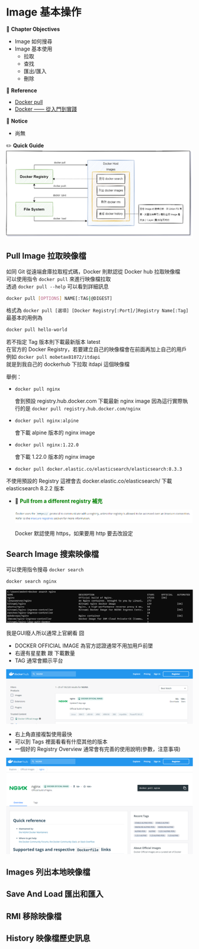 # Image 基本操作

:green_book: **Chapter Objectives**

* Image 如何搜尋
* Image 基本使用
  * 拉取
  * 查找
  * 匯出/匯入
  * 刪除

:blue_book: **Reference**

* [Docker pull](https://docs.docker.com/engine/reference/commandline/pull/)
* [Docker —— 從入門到實踐](https://github.com/philipz/docker_practice)

:closed_book:  **Notice**

* 尚無

:pencil2: **Quick Guide**  
![DockerimageGuide](../.vuepress/public/Image/ImageGuide.png)

## Pull Image 拉取映像檔

如同 Git 從遠端倉庫拉取程式碼，Docker 則默認從 Docker hub 拉取映像檔  
可以使用指令 `docker pull` 來進行映像檔拉取  
透過 `docker pull --help` 可以看到詳細訊息

```sh
docker pull [OPTIONS] NAME[:TAG|@DIGEST]
```

格式為 `docker pull [選項] [Docker Registry[:Port]/]Registry Name[:Tag]`  
最基本的用例為  

```sh
docker pull hello-world
```

若不指定 Tag 版本則下載最新版本 latest  
在官方的 Docker Registry，若要建立自己的映像檔會在前面再加上自己的用戶  
例如 `docker pull mobetax81072/itdapi`  
就是到我自己的 dockerhub 下拉取 itdapi 這個映像檔  

舉例：

* `docker pull nginx`

  會到預設 registry.hub.docker.com 下載最新 nginx image
  因為這行實際執行的是 `docker pull registry.hub.docker.com/nginx`

* `docker pull nginx:alpine`

  會下載 alpine 版本的 nginx image

* `docker pull nginx:1.22.0`

  會下載 1.22.0 版本的 nginx image

* `docker pull docker.elastic.co/elasticsearch/elasticsearch:8.3.3`

 不使用預設的 Registry 這裡會去 docker.elastic.co/elasticsearch/ 下載 elasticsearch 8.2.2 版本

* :notebook: <font color="008000">**Pull from a different registry 補充**</font>

  ![dockerhttp](../.vuepress/public/Image/imagehttps.png)  

  Docker 默認使用 https，如果要用 http 要去改設定

## Search Image 搜索映像檔

可以使用指令搜尋 `docker search`

```sh
docker search nginx
```
![imagesearch](../.vuepress/public/Image/imagesearch.png)

我是GUI廢人所以通常上官網看 囧  

* DOCKER OFFICIAL IMAGE 為官方認證通常不用加用戶前墜
* 右邊有星星數 跟 下載數量
* TAG 通常會顯示平台

![imagesearch](../.vuepress/public/Image/imagesearchhub.png)

* 右上角直接複製使用最快
* 可以到 Tags 裡面看看有什麼其他的版本
* 一個好的 Registry Overview 通常會有完善的使用說明(參數，注意事項)

![imagesearchhubtag](../.vuepress/public/Image/imagesearchhubtag.png)

## Images 列出本地映像檔

## Save And Load 匯出和匯入

## RMI 移除映像檔

## History 映像檔歷史訊息
